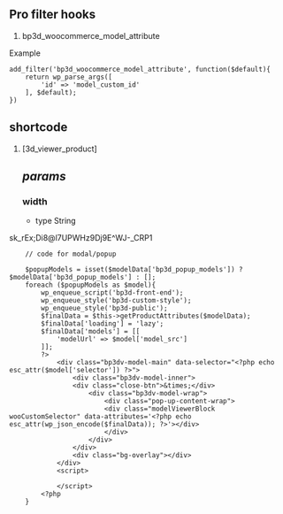 ## Pro filter hooks

1. bp3d_woocommerce_model_attribute

Example

```
add_filter('bp3d_woocommerce_model_attribute', function($default){
    return wp_parse_args([
        'id' => 'model_custom_id'
    ], $default);
})
```

## shortcode

1. [3d_viewer_product]
   ## _params_
   ### width
    <ul>
        <li>type String</li>
    </ul>


sk_rEx;Di8@l7UPWHz9Dj9E^WJ-_CRP1

        // code for modal/popup

        $popupModels = isset($modelData['bp3d_popup_models']) ? $modelData['bp3d_popup_models'] : [];
        foreach ($popupModels as $model){
            wp_enqueue_script('bp3d-front-end');
            wp_enqueue_style('bp3d-custom-style');
            wp_enqueue_style('bp3d-public');
            $finalData = $this->getProductAttributes($modelData);
            $finalData['loading'] = 'lazy';
            $finalData['models'] = [[
                'modelUrl' => $model['model_src']
            ]];
            ?>
                <div class="bp3dv-model-main" data-selector="<?php echo esc_attr($model['selector']) ?>">
                    <div class="bp3dv-model-inner">        
                    <div class="close-btn">&times;</div>
                        <div class="bp3dv-model-wrap">
                            <div class="pop-up-content-wrap">
                            <div class="modelViewerBlock wooCustomSelector" data-attributes='<?php echo esc_attr(wp_json_encode($finalData)); ?>'></div> 
                            </div>
                        </div>  
                    </div>  
                    <div class="bg-overlay"></div>
                </div> 
                <script>

                </script>
            <?php
        }